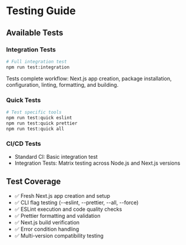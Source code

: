 # Testing Guide

## Available Tests

### Integration Tests

```bash
# Full integration test
npm run test:integration
```

Tests complete workflow: Next.js app creation, package installation, configuration, linting, formatting, and building.

### Quick Tests

```bash
# Test specific tools
npm run test:quick eslint
npm run test:quick prettier
npm run test:quick all
```

### CI/CD Tests

- Standard CI: Basic integration test
- Integration Tests: Matrix testing across Node.js and Next.js versions

## Test Coverage

- ✅ Fresh Next.js app creation and setup
- ✅ CLI flag testing (--eslint, --prettier, --all, --force)
- ✅ ESLint execution and code quality checks
- ✅ Prettier formatting and validation
- ✅ Next.js build verification
- ✅ Error condition handling
- ✅ Multi-version compatibility testing

